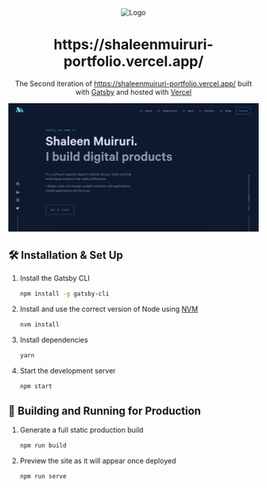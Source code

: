<div align="center">
  <img alt="Logo" src="src/images/logo.png" width="100" />
</div>
<h1 align="center">
  https://shaleenmuiruri-portfolio.vercel.app/
</h1>
<p align="center">
  The Second iteration of <a href="https://shaleenmuiruri-portfolio.vercel.app/" target="_blank">https://shaleenmuiruri-portfolio.vercel.app/</a> built with <a href="https://www.gatsbyjs.org/" target="_blank">Gatsby</a> and hosted with <a href="https://www.vercel.com/" target="_blank">Vercel</a>
</p>

![demo](src/images/demo.png)

## 🛠 Installation & Set Up

1. Install the Gatsby CLI

    ```sh
    npm install -g gatsby-cli
    ```

2. Install and use the correct version of Node using [NVM](https://github.com/nvm-sh/nvm)

    ```sh
    nvm install
    ```

3. Install dependencies

    ```sh
    yarn
    ```

4. Start the development server

    ```sh
    npm start
    ```

## 🚀 Building and Running for Production

1. Generate a full static production build

    ```sh
    npm run build
    ```

1. Preview the site as it will appear once deployed

    ```sh
    npm run serve
    ```
